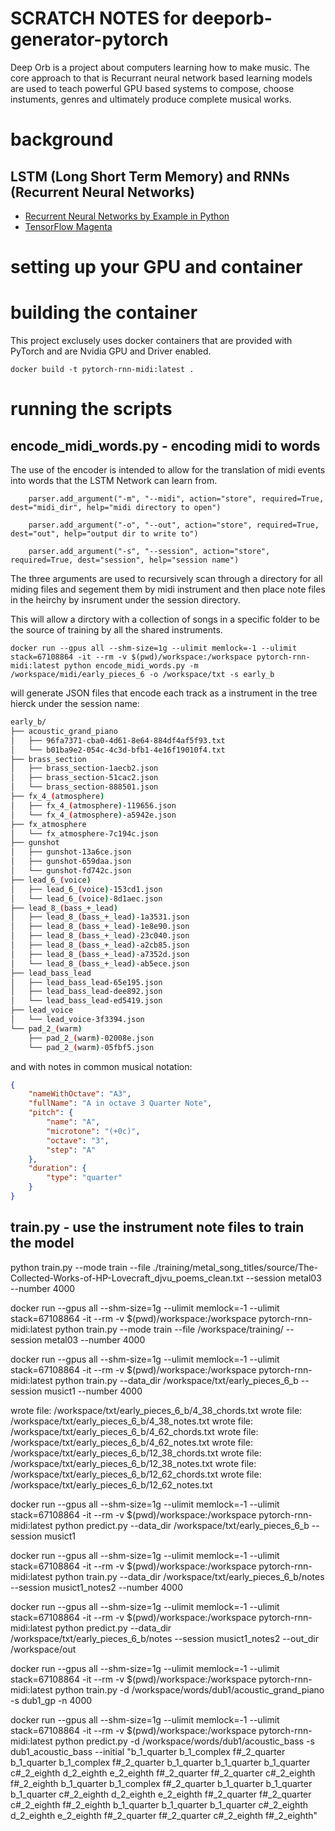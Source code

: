 # SCRATCH NOTES for deeporb-generator-pytorch
Deep Orb is a project about computers learning how to make music. The core approach to that is Recurrant neural network based learning models are used to teach powerful GPU based systems to compose, choose instuments, genres and ultimately produce complete musical works.

# background


## LSTM (Long Short Term Memory) and RNNs (Recurrent Neural Networks)

* [Recurrent Neural Networks by Example in Python](https://towardsdatascience.com/recurrent-neural-networks-by-example-in-python-ffd204f99470) 
* [TensorFlow Magenta](https://magenta.tensorflow.org/)

# setting up your GPU and container 



# building the container
This project exclusely uses docker containers that are provided with PyTorch and are Nvidia GPU and Driver enabled.

```
docker build -t pytorch-rnn-midi:latest .
```

# running the scripts

## encode_midi_words.py - encoding midi to words
The use of the encoder is intended to allow for the translation of midi events into words that the LSTM Network can learn from.

```
    parser.add_argument("-m", "--midi", action="store", required=True, dest="midi_dir", help="midi directory to open")

    parser.add_argument("-o", "--out", action="store", required=True, dest="out", help="output dir to write to")

    parser.add_argument("-s", "--session", action="store", required=True, dest="session", help="session name")
```

The three arguments are used to recursively scan through a directory for all miding files and segement them by midi instrument and then place note files in the heirchy by insrument under the session directory.

This will allow a dirctory with a collection of songs in a specific folder to be the source of training by all the shared instruments.

```
docker run --gpus all --shm-size=1g --ulimit memlock=-1 --ulimit stack=67108864 -it --rm -v $(pwd)/workspace:/workspace pytorch-rnn-midi:latest python encode_midi_words.py -m /workspace/midi/early_pieces_6 -o /workspace/txt -s early_b
```

will generate JSON files that encode each track as a instrument in the tree hierck under the session name:

```bash
early_b/
├── acoustic_grand_piano
│   ├── 96fa7371-cba0-4d61-8e64-884df4af5f93.txt
│   └── b01ba9e2-054c-4c3d-bfb1-4e16f19010f4.txt
├── brass_section
│   ├── brass_section-1aecb2.json
│   ├── brass_section-51cac2.json
│   └── brass_section-888501.json
├── fx_4_(atmosphere)
│   ├── fx_4_(atmosphere)-119656.json
│   └── fx_4_(atmosphere)-a5942e.json
├── fx_atmosphere
│   └── fx_atmosphere-7c194c.json
├── gunshot
│   ├── gunshot-13a6ce.json
│   ├── gunshot-659daa.json
│   └── gunshot-fd742c.json
├── lead_6_(voice)
│   ├── lead_6_(voice)-153cd1.json
│   └── lead_6_(voice)-8d1aec.json
├── lead_8_(bass_+_lead)
│   ├── lead_8_(bass_+_lead)-1a3531.json
│   ├── lead_8_(bass_+_lead)-1e8e90.json
│   ├── lead_8_(bass_+_lead)-23c040.json
│   ├── lead_8_(bass_+_lead)-a2cb85.json
│   ├── lead_8_(bass_+_lead)-a7352d.json
│   └── lead_8_(bass_+_lead)-ab5ece.json
├── lead_bass_lead
│   ├── lead_bass_lead-65e195.json
│   ├── lead_bass_lead-dee892.json
│   └── lead_bass_lead-ed5419.json
├── lead_voice
│   └── lead_voice-3f3394.json
└── pad_2_(warm)
    ├── pad_2_(warm)-02008e.json
    └── pad_2_(warm)-05fbf5.json

```

and with notes in common musical notation:

```json
{
    "nameWithOctave": "A3",
    "fullName": "A in octave 3 Quarter Note",
    "pitch": {
        "name": "A",
        "microtone": "(+0c)",
        "octave": "3",
        "step": "A"
    },
    "duration": {
        "type": "quarter"
    }
}
```



## train.py - use the instrument note files to train the model 



python train.py --mode train --file ./training/metal_song_titles/source/The-Collected-Works-of-HP-Lovecraft_djvu_poems_clean.txt --session metal03 --number 4000

docker run --gpus all --shm-size=1g --ulimit memlock=-1 --ulimit stack=67108864 -it --rm -v $(pwd)/workspace:/workspace pytorch-rnn-midi:latest python train.py --mode train --file /workspace/training/ --session metal03 --number 4000


docker run --gpus all --shm-size=1g --ulimit memlock=-1 --ulimit stack=67108864 -it --rm -v $(pwd)/workspace:/workspace pytorch-rnn-midi:latest python train.py --data_dir /workspace/txt/early_pieces_6_b --session musict1 --number 4000


wrote file: /workspace/txt/early_pieces_6_b/4_38_chords.txt
wrote file: /workspace/txt/early_pieces_6_b/4_38_notes.txt
wrote file: /workspace/txt/early_pieces_6_b/4_62_chords.txt
wrote file: /workspace/txt/early_pieces_6_b/4_62_notes.txt
wrote file: /workspace/txt/early_pieces_6_b/12_38_chords.txt
wrote file: /workspace/txt/early_pieces_6_b/12_38_notes.txt
wrote file: /workspace/txt/early_pieces_6_b/12_62_chords.txt
wrote file: /workspace/txt/early_pieces_6_b/12_62_notes.txt


docker run --gpus all --shm-size=1g --ulimit memlock=-1 --ulimit stack=67108864 -it --rm -v $(pwd)/workspace:/workspace pytorch-rnn-midi:latest python predict.py --data_dir /workspace/txt/early_pieces_6_b --session musict1


docker run --gpus all --shm-size=1g --ulimit memlock=-1 --ulimit stack=67108864 -it --rm -v $(pwd)/workspace:/workspace pytorch-rnn-midi:latest python train.py --data_dir /workspace/txt/early_pieces_6_b/notes --session musict1_notes2 --number 4000

docker run --gpus all --shm-size=1g --ulimit memlock=-1 --ulimit stack=67108864 -it --rm -v $(pwd)/workspace:/workspace pytorch-rnn-midi:latest python predict.py --data_dir /workspace/txt/early_pieces_6_b/notes --session musict1_notes2 --out_dir /workspace/out

docker run --gpus all --shm-size=1g --ulimit memlock=-1 --ulimit stack=67108864 -it --rm -v $(pwd)/workspace:/workspace pytorch-rnn-midi:latest python train.py -d /workspace/words/dub1/acoustic_grand_piano -s dub1_gp -n 4000

docker run --gpus all --shm-size=1g --ulimit memlock=-1 --ulimit stack=67108864 -it --rm -v $(pwd)/workspace:/workspace pytorch-rnn-midi:latest python predict.py -d /workspace/words/dub1/acoustic_bass -s dub1_acoustic_bass --initial  "b_1_quarter b_1_complex f#_2_quarter b_1_quarter b_1_complex f#_2_quarter b_1_quarter b_1_quarter b_1_quarter c#_2_eighth d_2_eighth e_2_eighth f#_2_quarter f#_2_quarter c#_2_eighth f#_2_eighth b_1_quarter b_1_complex f#_2_quarter b_1_quarter b_1_quarter b_1_quarter c#_2_eighth d_2_eighth e_2_eighth f#_2_quarter f#_2_quarter c#_2_eighth f#_2_eighth b_1_quarter b_1_quarter b_1_quarter c#_2_eighth d_2_eighth e_2_eighth f#_2_quarter f#_2_quarter c#_2_eighth f#_2_eighth" 
